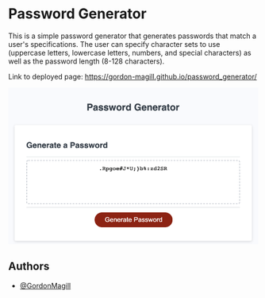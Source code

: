 
# Password Generator

This is a simple password generator that generates passwords that match a user's specifications.
The user can specify character sets to use (uppercase letters, lowercase letters, numbers, and special characters) as well as the password length (8-128 characters).

Link to deployed page: https://gordon-magill.github.io/password_generator/

![Deployed page](./assets/images/password_generator_screenshot.png)

## Authors

- [@GordonMagill](https://github.com/Gordon-Magill)

